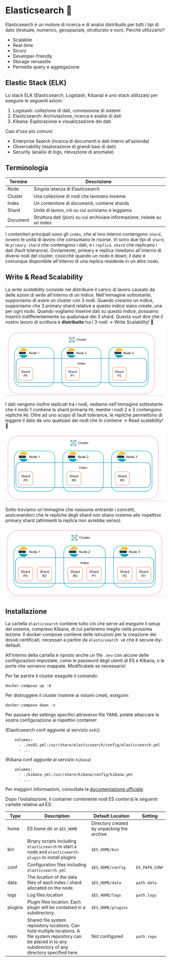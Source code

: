 # Elasticsearch 🔎

Elasticsearch è un motore di ricerca e di analisi distribuito per tutti i tipi di dato (testuale, numerico, geospaziale, strutturato e non). Perché utilizzarlo?

* Scalabile
* Real-time
* Sicuro
* Developer-friendly
* Storage versastile
* Permette query e aggregazione

## Elastic Stack (ELK)

Lo stack ELK (Elasticsearch, Logstash, Kibana) è uno stack utilizzato per eseguire le seguenti azioni: 

1. Logstash: collezione di dati, connessione di sistemi
2. Elasticsearch: Archiviazione, ricerca e analisi di dati
3. Kibana: Esplorazione e visualizzazione dei dati

Casi d'uso più comuni: 

* Enterprise Search (ricerca di documenti e dati interni all'azienda)
* Observability (esplorazione di grandi basi di dati)
* Security (analisi di logs, rilevazione di anomalie)

## Terminologia

| Termine  | Descrizione                                                  |
| -------- | ------------------------------------------------------------ |
| Node     | Singola istanza di Elasticsearch                             |
| Cluster  | Una collezione di nodi che lavorano insieme                  |
| Index    | Un contenitore di documenti, contiene shards                 |
| Shard    | Unità di lavoro, ciò su cui scriviamo e leggiamo             |
| Document | Struttura dati (json) su cui archiviare informazione, risiede su un index |

I contenitori principali sono gli `index`, che al loro interno contengono `shard`, ovvero le unità di lavoro che consumano le risorse. Vi sono due tipi di `shard`, le `primary shard` che contengono i dati, e i `replica shard` che replicano i dati (fault tolerance). Ovviamente, primary e replica risiedono all'interno di diversi nodi del cluster, cosicché quando un nodo è down, il dato è comunque disponibile all'interno di una replica residente in un altro nodo. 



## Write & Read Scalability

La *write scalability* consiste nel distribuire il carico di lavoro causato da delle azioni di write all'interno di un indice. Nell'immagine sottostante, supponiamo di avere un cluster con 3 nodi. Quando creiamo un indice, supponiamo che 3 primary shard relative a questo indice siano create, una per ogni nodo. Quando vogliamo inserire dati su questo indice, possiamo inserirli indifferentemente su qualunque dei 3 shard. Questo vuol dire che il nostro lavoro di scrittura è **distribuito** tra i 3 nodi $\to$ Write Scalability! 🎉

![image-20220528104910629](./docs/image-20220528104910629.png)

I dati vengono inoltre replicati tra i nodi, vediamo nell'immagine sottostante che il nodo 1 contiene la shard primaria `P0`, mentre i nodi 2 e 3 contengono repliche `R0`. Oltre ad uno scopo di fault tolerance, le repliche permettono di leggere il dato da uno qualsiasi dei nodi che lo contiene $\to$ Read scalability!  🎉

![image-20220528110155993](./docs/image-20220528110155993.png)

Sotto troviamo un'immagine che riassume entrambi i concetti, assicurandoci che le repliche degli shard non stiano insieme alle rispettive primary shard (altrimenti la replica non avrebbe senso). 

![image-20220528110529100](./docs/image-20220528110529100.png)



## Installazione

La cartella `elasticsearch` contiene tutto ciò che serve ad eseguire il setup del sistema, compreso Kibana, di cui parleremo meglio nella prossima lezione. Il docker-compose contiene delle istruzioni per la creazione dei dovuti certificati, necessari a partire da `elasticsearch v8` che è secure-by-default.

All'interno della cartella è riposto anche un file `.env` con alcune delle configurazioni impostate, come le password degli utenti di ES e Kibana, o le porte che verranno mappate. Modificatele se necessario!

Per far partire il cluster eseguite il comando: 

```
docker-compose up -d
```

Per distruggere il cluster insieme ai volumi creati, eseguire:

```
docker-compose down -v
```

Per passare dei settings specifici attraverso file YAML potete attaccare la vostra configurazione ai rispettivi container: 

(Elasticsearch conf aggiunte al servizio `es01`)
```
    volumes:
      - ./es01.yml:/usr/share/elasticsearch/config/elasticsearch.yml
      - ...
```

(Kibana conf aggiunte al servizio `kibana`)
```
    volumes:
      - ./kibana.yml:/usr/share/kibana/config/kibana.yml
      - ...
```

Per maggiori informazioni, consultate la [documentazione ufficiale](https://www.elastic.co/guide/en/elastic-stack-get-started/current/get-started-stack-docker.html).

Dopo l'installazione, il container contenente nodi ES conterrà le seguenti cartelle relative ad ES: 

| Type    | Description                                                  | Default Location                           | Setting        |
| ------- | ------------------------------------------------------------ | ------------------------------------------ | -------------- |
| home    | ES home dir or `$ES_HOME`                                    | Directory created by unpacking the archive |                |
| bin     | Binary scripts including `elasticsearch` to start a node and `elasticsearch-plugin` to install plugins | `$ES_HOME/bin`                             |                |
| conf    | Configuration files including `elasticsearch.yml`            | `$ES_HOME/config`                          | `ES_PATH_CONF` |
| data    | The location of the data files of each index / shard allocated on the node. | `$ES_HOME/data`                            | `path.data`    |
| logs    | Log files location                                           | `$ES_HOME/logs`                            | `path.logs`    |
| plugins | Plugin files location. Each plugin will be contained in a subdirectory. | `$ES_HOME/plugins`                         |                |
| repo    | Shared file system repository locations. Can hold multiple locations. A file system repository can be placed in to any subdirectory of any directory specified here. | Not configured                             | `path.repo`    |





